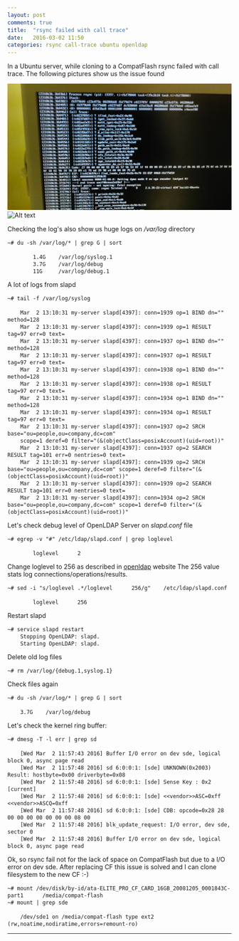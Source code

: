 ```yaml
---
layout: post
comments: true
title:  "rsync failed with call trace"
date:   2016-03-02 11:50
categories: rsync call-trace ubuntu openldap
---
```


In a Ubuntu server, while cloning to a CompatFlash rsync failed with call trace.
The following pictures show us the issue found

![Alt text](../img/rsync_call_trace.JPG "rsync call trace")
![Alt text](../img/rsync_call_trace1_1.JPG "rsync call trace")


Checking the log's also show us huge logs on _/var/log_ directory

    ~# du -sh /var/log/* | grep G | sort

            1.4G    /var/log/syslog.1
            3.7G    /var/log/debug
            11G     /var/log/debug.1


A lot of logs from slapd

    ~# tail -f /var/log/syslog

        Mar  2 13:10:31 my-server slapd[4397]: conn=1939 op=1 BIND dn="" method=128
        Mar  2 13:10:31 my-server slapd[4397]: conn=1939 op=1 RESULT tag=97 err=0 text=
        Mar  2 13:10:31 my-server slapd[4397]: conn=1937 op=1 BIND dn="" method=128
        Mar  2 13:10:31 my-server slapd[4397]: conn=1937 op=1 RESULT tag=97 err=0 text=
        Mar  2 13:10:31 my-server slapd[4397]: conn=1938 op=1 BIND dn="" method=128
        Mar  2 13:10:31 my-server slapd[4397]: conn=1938 op=1 RESULT tag=97 err=0 text=
        Mar  2 13:10:31 my-server slapd[4397]: conn=1934 op=1 BIND dn="" method=128
        Mar  2 13:10:31 my-server slapd[4397]: conn=1934 op=1 RESULT tag=97 err=0 text=
        Mar  2 13:10:31 my-server slapd[4397]: conn=1937 op=2 SRCH base="ou=people,ou=company,dc=com" 
        scope=1 deref=0 filter="(&(objectClass=posixAccount)(uid=root))"
        Mar  2 13:10:31 my-server slapd[4397]: conn=1937 op=2 SEARCH RESULT tag=101 err=0 nentries=0 text=
        Mar  2 13:10:31 my-server slapd[4397]: conn=1939 op=2 SRCH base="ou=people,ou=company,dc=com" scope=1 deref=0 filter="(&(objectClass=posixAccount)(uid=root))"
        Mar  2 13:10:31 my-server slapd[4397]: conn=1939 op=2 SEARCH RESULT tag=101 err=0 nentries=0 text=
        Mar  2 13:10:31 my-server slapd[4397]: conn=1934 op=2 SRCH base="ou=people,ou=company,dc=com" scope=1 deref=0 filter="(&(objectClass=posixAccount)(uid=root))"


Let's check debug level of OpenLDAP Server on _slapd.conf_ file

    ~# egrep -v "#" /etc/ldap/slapd.conf | grep loglevel

            loglevel      2


Change loglevel to 256 as described in [openldap] website
The  256 value stats log connections/operations/results.

    ~# sed -i "s/loglevel .*/loglevel      256/g"    /etc/ldap/slapd.conf
    
            loglevel      256

Restart slapd

    ~# service slapd restart
        Stopping OpenLDAP: slapd.
        Starting OpenLDAP: slapd.

Delete old log files

    ~# rm /var/log/{debug.1,syslog.1}

Check files again

    ~# du -sh /var/log/* | grep G | sort

        3.7G    /var/log/debug


Let's check the kernel ring buffer:

    ~# dmesg -T -l err | grep sd

        [Wed Mar  2 11:57:43 2016] Buffer I/O error on dev sde, logical block 0, async page read
        [Wed Mar  2 11:57:48 2016] sd 6:0:0:1: [sde] UNKNOWN(0x2003) Result: hostbyte=0x00 driverbyte=0x08
        [Wed Mar  2 11:57:48 2016] sd 6:0:0:1: [sde] Sense Key : 0x2 [current] 
        [Wed Mar  2 11:57:48 2016] sd 6:0:0:1: [sde] <<vendor>>ASC=0xff <<vendor>>ASCQ=0xff 
        [Wed Mar  2 11:57:48 2016] sd 6:0:0:1: [sde] CDB: opcode=0x28 28 00 00 00 00 00 00 00 08 00
        [Wed Mar  2 11:57:48 2016] blk_update_request: I/O error, dev sde, sector 0
        [Wed Mar  2 11:57:48 2016] Buffer I/O error on dev sde, logical block 0, async page read 


Ok, so rsync fail not for the lack of space on CompatFlash but due to a  I/O error on dev sde.
After replacing CF this issue is solved and I can clone filesystem to the new CF :-)

    ~# mount /dev/disk/by-id/ata-ELITE_PRO_CF_CARD_16GB_20081205_0001843C-part1      /media/compat-flash
    ~# mount | grep sde

        /dev/sde1 on /media/compat-flash type ext2 (rw,noatime,nodiratime,errors=remount-ro)


-----
[openldap]: <http://www.openldap.org/doc/admin24/slapdconfig.html>
